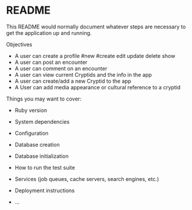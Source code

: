 # README

This README would normally document whatever steps are necessary to get the
application up and running.

Objectives
* A user can create a profile #new #create edit update delete show 
* A user can post an encounter 
* A user can comment on an encounter
* A user can view current Cryptids and the info in the app
* A user can create/add a new Cryptid to the app
* A User can add media appearance or cultural reference to a cryptid

Things you may want to cover:

* Ruby version

* System dependencies

* Configuration

* Database creation

* Database initialization

* How to run the test suite

* Services (job queues, cache servers, search engines, etc.)

* Deployment instructions

* ...
